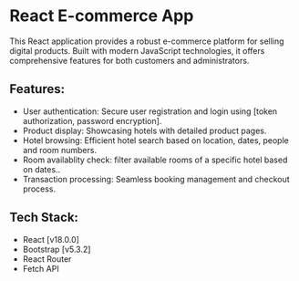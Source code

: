 # React E-commerce App
This React application provides a robust e-commerce platform for selling digital products. Built with modern JavaScript technologies, it offers comprehensive features for both customers and administrators.

## Features:
- User authentication: Secure user registration and login using [token authorization, password encryption].
- Product display: Showcasing hotels with detailed product pages.
- Hotel browsing: Efficient hotel search based on location, dates, people and room numbers.
- Room availablity check: filter available rooms of a specific hotel based on dates..
- Transaction processing: Seamless booking management and checkout process.

## Tech Stack:
- React [v18.0.0]
- Bootstrap [v5.3.2]
- React Router
- Fetch API
